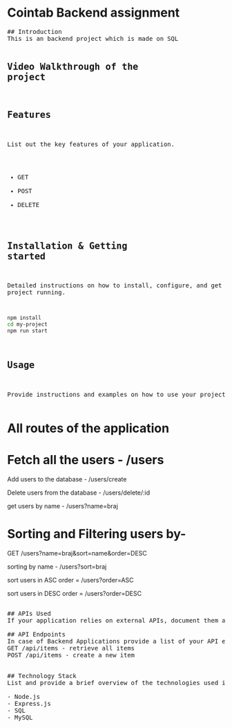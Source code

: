 


<h1>Cointab Backend assignment</h1>
<pre>
## Introduction
This is an backend project which is made on SQL


## Video Walkthrough of the project

## Features
List out the key features of your application.

- GET
- POST
- DELETE

## Installation & Getting started
Detailed instructions on how to install, configure, and get the project running.

```bash
npm install 
cd my-project
npm run start
```

## Usage
Provide instructions and examples on how to use your project.
</pre>
<h1>All routes of the application</h1>

<h1>Fetch all the users -            /users</h1>
<p>Add users to the database -      /users/create</p>
<p>Delete users from the database - /users/delete/:id</p>
<p>get users by name -              /users?name=braj</p>

<h1>Sorting and Filtering users by-</h1>

<p>GET /users?name=braj&sort=name&order=DESC</p>
<p>sorting by name - /users?sort=braj</p>
<p>sort users in ASC order = /users?order=ASC</p>
<p>sort users in DESC order = /users?order=DESC</p>

<pre>

## APIs Used
If your application relies on external APIs, document them and include any necessary links or references.

## API Endpoints
In case of Backend Applications provide a list of your API endpoints, methods, brief descriptions, and examples of request/response.
GET /api/items - retrieve all items
POST /api/items - create a new item


## Technology Stack
List and provide a brief overview of the technologies used in the project.

- Node.js
- Express.js
- SQL
- MySQL
</pre>